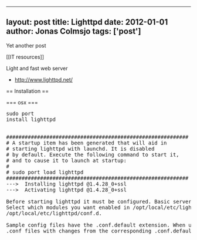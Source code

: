 
---
layout: post
title: Lighttpd
date: 2012-01-01
author: Jonas Colmsjo
tags: ['post']
---

Yet another post





[[IT resources]]


Light and fast web server
* http://www.lighttpd.net/


== Installation ==

=== osx ===

<pre>
sudo port
install lighttpd


###########################################################
# A startup item has been generated that will aid in
# starting lighttpd with launchd. It is disabled
# by default. Execute the following command to start it,
# and to cause it to launch at startup:
#
# sudo port load lighttpd
###########################################################
--->  Installing lighttpd @1.4.28_0+ssl
--->  Activating lighttpd @1.4.28_0+ssl

Before starting lighttpd it must be configured. Basic server configuration is in the file /opt/local/etc/lighttpd/lighttpd.conf.
Select which modules you want enabled in /opt/local/etc/lighttpd/modules.conf. Individual modules' settings are in
/opt/local/etc/lighttpd/conf.d.

Sample config files have the .conf.default extension. When updating lighttpd, you should investigate whether you need to update your
.conf files with changes from the corresponding .conf.default files.
</pre>
